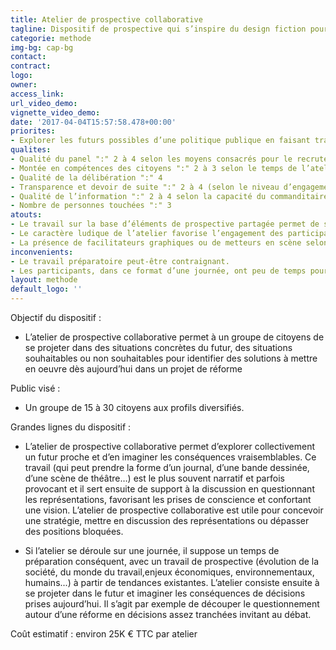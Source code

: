 ```yaml
---
title: Atelier de prospective collaborative
tagline: Dispositif de prospective qui s’inspire du design fiction pour explorer des futurs vraisemblables en amont d’un projet de réforme
categorie: methode
img-bg: cap-bg
contact:
contract:
logo:
owner:
access_link:
url_video_demo:
vignette_video_demo:
date: '2017-04-04T15:57:58.478+00:00'
priorites:
- Explorer les futurs possibles d’une politique publique en faisant travailler les participants sur les conséquences à venir de décisions prises aujourd’hui
qualites:
- Qualité du panel ":" 2 à 4 selon les moyens consacrés pour le recrutement des citoyens 
- Montée en compétences des citoyens ":" 2 à 3 selon le temps de l’atelier (l’apport d’information est dense pour un format réduit)
- Qualité de la délibération ":" 4
- Transparence et devoir de suite ":" 2 à 4 (selon le niveau d’engagement pris par le commanditaire) 
- Qualité de l’information ":" 2 à 4 selon la capacité du commanditaire à proposer une information neutre, argumentée et accessible 
- Nombre de personnes touchées ":" 3
atouts:
- Le travail sur la base d’éléments de prospective partagée permet de s’affranchir des représentations et de positions trop tranchées 
- Le caractère ludique de l’atelier favorise l’engagement des participants
- La présence de facilitateurs graphiques ou de metteurs en scène selon le format de restitution choisi permet d’aboutir à un résultat tangible pour les participants et facilement appropriable par le décideur. 
inconvenients:
- Le travail préparatoire peut-être contraignant.
- Les participants, dans ce format d’une journée, ont peu de temps pour s’approprier les éléments de prospective qu’ils n’ont pas contribué à élaborer
layout: methode
default_logo: ''
---
```


Objectif du dispositif :
* L’atelier de prospective collaborative permet à un groupe de citoyens de se projeter dans des situations concrètes du futur, des situations souhaitables ou non souhaitables pour identifier des solutions à mettre en oeuvre dès aujourd’hui dans un projet de réforme

Public visé : 
* Un groupe de 15 à 30 citoyens aux profils diversifiés. 
 
Grandes lignes du  dispositif :
* L’atelier de prospective collaborative permet d’explorer collectivement un futur proche et d’en imaginer les conséquences vraisemblables. Ce travail (qui peut prendre la forme d’un journal, d’une bande dessinée, d’une scène de théâtre…) est le plus souvent narratif et parfois provocant et il sert ensuite de support à la discussion en questionnant les représentations, favorisant les prises de conscience et confortant une vision. L’atelier de prospective collaborative est utile pour concevoir une stratégie, mettre en discussion des représentations ou dépasser des positions bloquées. 

* Si l’atelier se déroule sur une journée, il suppose un temps de préparation conséquent, avec un travail de prospective (évolution de la société, du monde du travail,enjeux économiques, environnementaux, humains...) à partir de tendances existantes. L’atelier consiste ensuite à se projeter dans le futur et imaginer les conséquences de décisions prises aujourd’hui. Il s’agit par exemple de découper le questionnement autour d’une réforme en décisions assez tranchées invitant au débat. 

Coût estimatif : environ 25K € TTC par atelier
